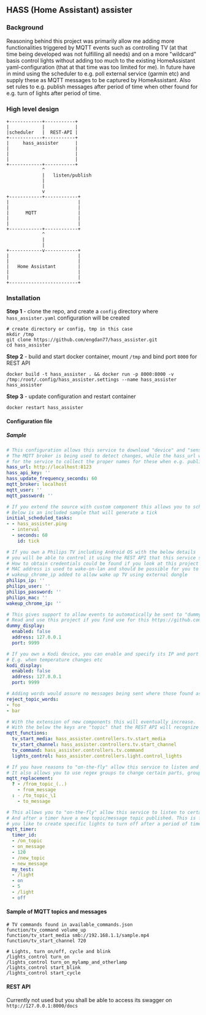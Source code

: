 ## HASS (Home Assistant) assister

### Background

Reasoning behind this project was primarily allow me adding more functionalities triggered by MQTT events such as controlling TV (at that time being developed was not fulfilling all needs) and on a more "wildcard" basis control lights without adding too much to the existing HomeAssistant yaml-configuration (that at that time was too limited for me).
In future have in mind using the scheduler to e.g. poll external service (garmin etc) and supply these as MQTT messages to be captured by HomeAssistant.
Also set rules to e.g. publish messages after period of time when other found for e.g. turn of lights after period of time.

### High level design

```
+------------+-----------+
|            |           |
|scheduler   |  REST-API |
+------------+-----------+
|     hass_assister      |
|                        |
|                        |
|                        |
+------------+-----------+
             ^
             |   listen/publish
             |
             |
             v
+------------+------------+
|                         |
|                         |
|      MQTT               |
|                         |
|                         |
+------------+------------+
             ^
             |
             |
+------------v------------+
|                         |
|                         |
|   Home Assistant        |
|                         |
|                         |
+-------------------------+

```

### Installation

**Step 1** - clone the repo, and create a `config` directory where `hass_assister.yaml` configuration will be created

```shell script
# create directory or config, tmp in this case
mkdir /tmp
git clone https://github.com/engdan77/hass_assister.git
cd hass_assister
```
**Step 2** - build and start docker container, mount `/tmp` and bind port `8000` for REST API

```shell script
docker build -t hass_assister . && docker run -p 8000:8000 -v /tmp:/root/.config/hass_assister.settings --name hass_assister hass_assister 
```

**Step 3** - update configuration and restart container

```shell script
docker restart hass_assister 
```

#### Configuration file

##### Sample

```yaml
# This configuration allows this service to download "device" and "sensors" from HomeAssistant.
# The MQTT broker is being used to detect changes, while the hass_url with credentials used 
# for the service to collect the proper names for these when e.g. publishing other display devices (such as kodi)
hass_url: http://localhost:8123
hass_api_key: ''
hass_update_frequency_seconds: 60
mqtt_broker: localhost
mqtt_user: ''
mqtt_password: ''

# If you extend the source with custom component this allows you to schedule to run these in intervals
# Below is an included sample that will generate a tick
initial_scheduled_tasks:
- - hass_assister.ping
  - interval
  - seconds: 60
    id: tick

# If you own a Philips TV including Android OS with the below details
# you will be able to control it using the REST API that this service supply.
# How to obtain credentials could be found if you look at this project https://github.com/eslavnov/pylips
# MAC address is used to wake-on-lan and should be possible for you to get from your router
# wakeup_chrome_ip added to allow wake up TV using external dongle
philips_ip: ''
philips_user: ''
philips_password: ''
philips_mac: ''
wakeup_chrome_ip: ''

# This gives support to allow events to automatically be sent to "dummy devices"
# Read and use this project if you find use for this https://github.com/engdan77/dummy_screen
dummy_display:
  enabled: false
  address: 127.0.0.1
  port: 9999

# If you own a Kodi device, you can enable and specify its IP and port to allow "notifications" to be sent there
# E.g. when temperature changes etc
kodi_display:
  enabled: false
  address: 127.0.0.1
  port: 9999

# Adding words would assure no messages being sent where those found as part of the MQTT topic
reject_topic_words:
- foo
- bar

# With the extension of new components this will eventually increase.
# With the below the keys are "topic" that the REST API will recognize and trigger following components
mqtt_functions:
  tv_start_media: hass_assister.controllers.tv.start_media
  tv_start_channel: hass_assister.controllers.tv.start_channel
  tv_command: hass_assister.controllers.tv.command
  lights_control: hass_assister.controllers.light.control_lights

# If you have reasons to "on-the-fly" allow this service to listen and republish MQTT topic/messages
# It also allows you to use regex groups to change certain parts, groups are represnted by \1 (Python-re standard)
mqtt_replacement:
  ? - /from_topic_(..)
    - from_message
  : - /to_topic_\1
    - to_message

# This allows you to "on-the-fly" allow this service to listen to certain MQTT topic/messages
# And after a timer have a new topic/message topic published. This is for example useful when
# you like to create specific lights to turn off after a period of time
mqtt_timer:
  timer_id:
  - /on_topic
  - on_message
  - 120
  - /new_topic
  - new_message
  my_test:
  - /light
  - on
  - 5
  - /light
  - off
```

#### Sample of MQTT topics and messages

```
# TV commands found in available_commands.json
function/tv_command volume_up
function/tv_start_media smb://192.168.1.1/sample.mp4
function/tv_start_channel 720

# Lights, turn on/off, cycle and blink
/lights_control turn_on
/lights_control turn_on_mylamp_and_otherlamp
/lights_control start_blink
/lights_control start_cycle
```

#### REST API

Currently not used but you shall be able to access its swagger on `http://127.0.0.1:8000/docs`